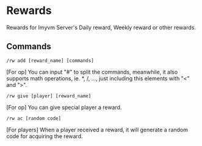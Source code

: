 # Rewards
Rewards for Imyvm Server's Daily reward, Weekly reward or other rewards.

## Commands
    /rw add [reward_name] [commands]
[For op] You can input "#" to split the commands, meanwhile, it also supports math operations, ie. *, /, ..., just including this elements with "<" and ">".

    /rw give [player] [reward_name]
[For op] You can give special player a reward.

    /rw ac [random code]
[For players] When a player received a reward, it will generate a random code for acquiring the reward.

